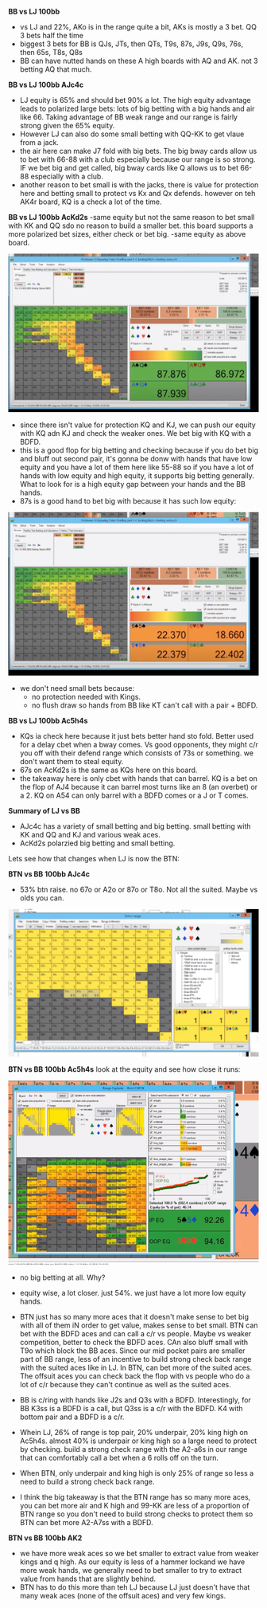 **BB vs LJ 100bb**

- vs LJ and 22%, AKo is in the range quite a bit, AKs is mostly a 3 bet. QQ 3 bets half the time
- biggest 3 bets for BB is QJs, JTs, then QTs, T9s, 87s, J9s, Q9s, 76s, then 65s, T8s, Q8s
- BB can have nutted hands on these A high boards with AQ and AK. not 3 betting AQ that much.


**BB vs LJ 100bb AJc4c**
- LJ equity is 65% and should bet 90% a lot. The high equity advantage leads to polarized large bets: lots of big betting with a big hands and air like 66. Taking advantage of BB weak range and our range is fairly strong given the 65% equity.
- However LJ can also do some small betting with QQ-KK to get vlaue from a jack.
- the air here can make J7 fold with big bets. The big bway cards allow us to bet with 66-88 with a club especially because our range is so strong. IF we bet big and get called, big bway cards like Q allows us to bet 66-88 especially with a club.
- another reason to bet small is with the jacks, there is value for protection here and betting small to protect vs Kx and Qx defends. however on teh AK4r board, KQ is a check a lot of the time.


**BB vs LJ 100bb AcKd2s**
-same equity but not the same reason to bet small with KK and QQ sdo no reason to build a smaller bet. this board supports a more polarized bet sizes, either check or bet big.
-same equity as above board.

![same_equity](same_equity.png)

- since there isn't value for protection KQ and KJ, we can push our equity with KQ adn KJ and check the weaker ones. We bet big with KQ with a BDFD.
- this is a good flop for big betting and checking because if you do bet big and bluff out second pair, it's gonna be donw with hands that have low equity and you have a lot of them here like 55-88 so if you have a lot of hands with low equity and high equity, it supports big betting generally. What to look for is a high equity gap between your hands and the BB hands.
- 87s is a good hand to bet big with because it has such low equity:

![polarized_betting](polarized_betting.png)

- we don't need small bets because:
  - no protection needed with Kings.
  - no flush draw so hands from BB like KT can't call with a pair + BDFD.




**BB vs LJ 100bb Ac5h4s**
- KQs ia  check here because it just bets better hand sto fold. Better used for a delay cbet when a bway comes. Vs good opponents, they might c/r you off with their defend range which consists of 73s or something. we don't want them to steal equity.
- 67s on AcKd2s is the same as KQs here on this board.
- the takeaway here is only cbet with hands that can barrel. KQ is a bet on the flop of AJ4 because it can barrel most turns like an 8 (an overbet) or a 2. KQ on A54 can only barrel with a BDFD comes or a J or T comes.



**Summary of LJ vs BB**
- AJc4c has a variety of small betting and big betting. small betting with KK and QQ and KJ and various weak aces.
- AcKd2s polarzied big betting and small betting.


Lets see how that changes when LJ is now the BTN:

**BTN vs BB 100bb AJc4c**
- 53% btn raise. no 67o or A2o or 87o or T8o. Not all the suited. Maybe vs olds you can.

![btn_range](BTN_range.png)



**BTN vs BB 100bb Ac5h4s**
look at the equity and see how close it runs:

![equity](btn_vs_bb_equity.png)

- no big betting at all. Why?
- equity wise, a lot closer. just 54%. we just have a lot more low equity hands.
- BTN just has so many more aces that it doesn't make sense to bet big with all of them iN order to get value, makes sense to bet small. BTN can bet with the BDFD aces and can call a c/r vs people. Maybe vs weaker competition, better to check the BDFD aces. CAn also bluff small with T9o which block the BB aces. Since our mid pocket pairs are smaller part of BB range, less of an incentive to build strong check back range with the suited aces like in LJ. In BTN, can bet more of the suited aces. The offsuit aces you can check back the flop with vs people who do a lot of c/r because they can't continue as well as the suited aces.
- BB is c/ring with hands like J2s and Q3s with a BDFD. Interestingly, for BB K3ss is a BDFD is a call, but Q3ss is a c/r with the BDFD. K4 with bottom pair and a BDFD is a c/r.

- Whein LJ, 26% of range is top pair, 20% underpair, 20% king high on Ac5h4s. almost 40% is underpair or king high so a large need to protect by checking. build a strong check range with the A2-a6s in our range that can comfortably call a bet when a 6 rolls off on the turn.
- When BTN, only underpair and king high is only 25% of range so less a need to build a strong check back range.
- I think the big takeaway is that the BTN range has so many more aces, you can bet more air and K high and 99-KK are less of a proportion of BTN range so you don't need to build strong checks to protect them so BTN can bet more A2-A7ss with a BDFD.


**BTN vs BB 100bb AK2**
- we have more weak aces so we bet smaller to extract value from weaker kings and q high. As our equity is less of a hammer lockand we have more weak hands, we generally need to bet smaller to try to extract value from hands that are slightly behind.
- BTN has to do this more than teh LJ because LJ just doesn't have that many weak aces (none of the offsuit aces) and very few kings.